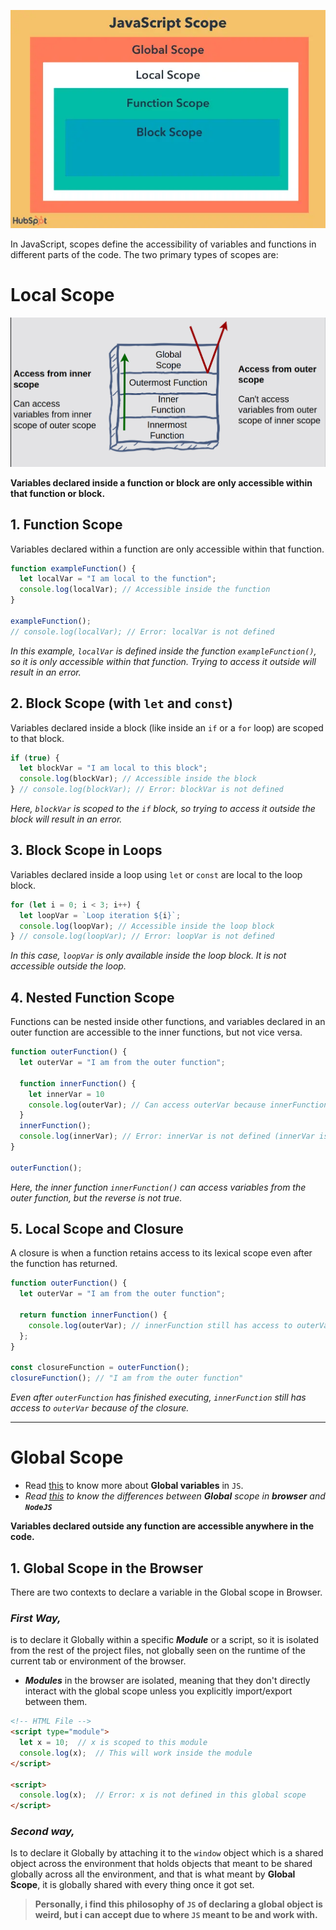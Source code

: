
![](../../photos/Basics/Scopes.png)

In JavaScript, scopes define the accessibility of variables and functions in different parts of the code. The two primary types of scopes are:

# Local Scope

![](../../photos/Basics/LocalScope.png)

**Variables declared inside a function or block are only accessible within that function or block.**

## 1. **Function Scope**

Variables declared within a function are only accessible within that function.
```js
function exampleFunction() {
  let localVar = "I am local to the function";
  console.log(localVar); // Accessible inside the function
}

exampleFunction();
// console.log(localVar); // Error: localVar is not defined
```
*In this example, `localVar` is defined inside the function `exampleFunction()`, so it is only accessible within that function. Trying to access it outside will result in an error.*

## 2. **Block Scope (with `let` and `const`)**

Variables declared inside a block (like inside an `if` or a `for` loop) are scoped to that block.
```js
if (true) {
  let blockVar = "I am local to this block";
  console.log(blockVar); // Accessible inside the block
} // console.log(blockVar); // Error: blockVar is not defined
```
*Here, `blockVar` is scoped to the `if` block, so trying to access it outside the block will result in an error.*

## 3. **Block Scope in Loops**

Variables declared inside a loop using `let` or `const` are local to the loop block.
```js
for (let i = 0; i < 3; i++) {
  let loopVar = `Loop iteration ${i}`;
  console.log(loopVar); // Accessible inside the loop block
} // console.log(loopVar); // Error: loopVar is not defined
```
*In this case, `loopVar` is only available inside the loop block. It is not accessible outside the loop.*

## 4. **Nested Function Scope**

Functions can be nested inside other functions, and variables declared in an outer function are accessible to the inner functions, but not vice versa.
```js
function outerFunction() {
  let outerVar = "I am from the outer function";
  
  function innerFunction() {
    let innerVar = 10
    console.log(outerVar); // Can access outerVar because innerFunction is inside outerFunction
  }
  innerFunction();
  console.log(innerVar); // Error: innerVar is not defined (innerVar is only accessible inside innerFunction)
}

outerFunction();
```
*Here, the inner function `innerFunction()` can access variables from the outer function, but the reverse is not true.*

## 5. **Local Scope and Closure**

A closure is when a function retains access to its lexical scope even after the function has returned.
```js
function outerFunction() {
  let outerVar = "I am from the outer function";
  
  return function innerFunction() {
    console.log(outerVar); // innerFunction still has access to outerVar
  };
}

const closureFunction = outerFunction();
closureFunction(); // "I am from the outer function"
```
*Even after `outerFunction` has finished executing, `innerFunction` still has access to `outerVar` because of the closure.*

___

# **Global Scope**

- Read [this](https://flexiple.com/javascript/global-variables) to know more about **Global variables** in `JS`.
- *Read [this](https://dev.to/rahulvijayvergiya/nodejs-vs-browser-understanding-the-global-scope-battle-39al) to know the differences between **Global** scope in **browser** and **`NodeJS`***

**Variables declared outside any function are accessible anywhere in the code.**

## 1. Global Scope in the Browser

There are two contexts to declare a variable in the Global scope in Browser.

### ***First Way**,* 
is to declare it Globally within a specific ***Module*** or a script, so it is isolated from the rest of the project files, not globally seen on the runtime of the current tab or environment of the browser.
- ***Modules*** in the browser are isolated, meaning that they don't directly interact with the global scope unless you explicitly import/export between them.

```html
<!-- HTML File -->
<script type="module">
  let x = 10;  // x is scoped to this module
  console.log(x);  // This will work inside the module
</script>

<script>
  console.log(x);  // Error: x is not defined in this global scope
</script>
```

### ***Second way**,*
Is to declare it Globally by attaching it to the `window` object which is a shared object across the environment that holds objects that meant to be shared globally across all the environment, and that is what meant by **Global Scope**, it is globally shared with every thing once it got set.  
> __Personally, i find this philosophy of `JS` of declaring a global object is weird, but i can accept due to where `JS` meant to be and work with.__

